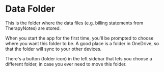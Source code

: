 # Data Folder

This is the folder where the data files (e.g. billing statements from TherapyNotes) are stored.

When you start the app for the first time, you'll be prompted to choose where you want this folder to be. A good place is a folder in OneDrive, so that the folder will sync to your other devices.

There's a button (folder icon) in the left sidebar that lets you choose a different folder, in case you ever need to move this folder.
